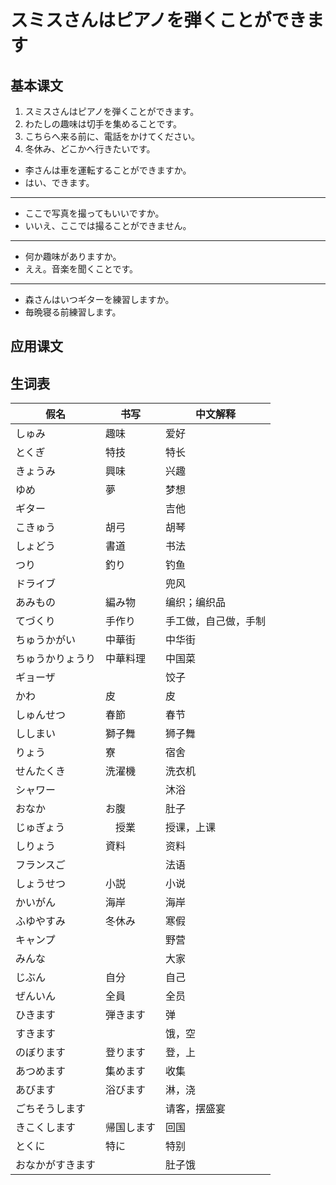 # スミスさんはピアノを弾くことができます

## 基本课文

1. スミスさんはピアノを弾くことができます。
2. わたしの趣味は切手を集めることです。
3. こちらへ来る前に、電話をかけてください。
4. 冬休み、どこかへ行きたいです。

- 李さんは車を運転することができますか。
- はい、できます。

---

- ここで写真を撮ってもいいですか。
- いいえ、ここでは撮ることができません。

---

- 何か趣味がありますか。
- ええ。音楽を聞くことです。

---

- 森さんはいつギターを練習しますか。
- 毎晩寝る前練習します。

## 应用课文

## 生词表

| 假名             | 书写       | 中文解释             |
| ---------------- | ---------- | -------------------- |
| しゅみ           | 趣味       | 爱好                 |
| とくぎ           | 特技       | 特长                 |
| きょうみ         | 興味       | 兴趣                 |
| ゆめ             | 夢         | 梦想                 |
| ギター           |            | 吉他                 |
| こきゅう         | 胡弓       | 胡琴                 |
| しょどう         | 書道       | 书法                 |
| つり             | 釣り       | 钓鱼                 |
| ドライブ         |            | 兜风                 |
| あみもの         | 編み物     | 编织；编织品         |
| てづくり         | 手作り     | 手工做，自己做，手制 |
| ちゅうかがい     | 中華街     | 中华街               |
| ちゅうかりょうり | 中華料理   | 中国菜               |
| ギョーザ         |            | 饺子                 |
| かわ             | 皮         | 皮                   |
| しゅんせつ       | 春節       | 春节                 |
| ししまい         | 獅子舞     | 狮子舞               |
| りょう           | 寮         | 宿舍                 |
| せんたくき       | 洗濯機     | 洗衣机               |
| シャワー         |            | 沐浴                 |
| おなか           | お腹       | 肚子                 |
| じゅぎょう       | 　授業     | 授课，上课           |
| しりょう         | 資料       | 资料                 |
| フランスご       |            | 法语                 |
| しょうせつ       | 小説       | 小说                 |
| かいがん         | 海岸       | 海岸                 |
| ふゆやすみ       | 冬休み     | 寒假                 |
| キャンプ         |            | 野营                 |
| みんな           |            | 大家                 |
| じぶん           | 自分       | 自己                 |
| ぜんいん         | 全員       | 全员                 |
| ひきます         | 弾きます   | 弹                   |
| すきます         |            | 饿，空               |
| のぼります       | 登ります   | 登，上               |
| あつめます       | 集めます   | 收集                 |
| あびます         | 浴びます   | 淋，浇               |
| ごちそうします   |            | 请客，摆盛宴         |
| きこくします     | 帰国します | 回国                 |
| とくに           | 特に       | 特别                 |
| おなかがすきます |            | 肚子饿               |
